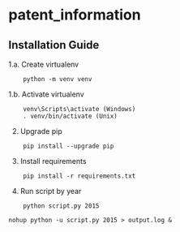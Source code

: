 # patent_information

## Installation Guide

1.a. Create virtualenv
```
    python -m venv venv
```
1.b. Activate virtualenv
```
    venv\Scripts\activate (Windows)
    . venv/bin/activate (Unix)
```
2. Upgrade pip
```
    pip install --upgrade pip
```
3. Install requirements
```
    pip install -r requirements.txt
```
4. Run script by year
```
    python script.py 2015
```


```
nohup python -u script.py 2015 > output.log &
```
